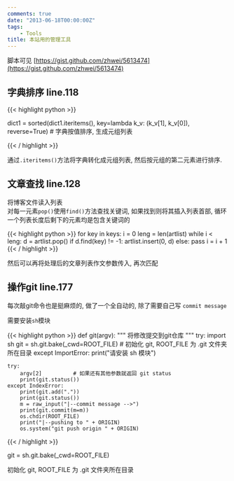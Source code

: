 ```yaml
---
comments: true
date: "2013-06-18T00:00:00Z"
tags:
    - Tools
title: 本站用的管理工具
---
```


脚本可见 [https://gist.github.com/zhwei/5613474](https://gist.github.com/zhwei/5613474)  


## 字典排序 line.118

{{< highlight python >}}

dict1 = sorted(dict1.iteritems(),
    key=lambda k_v: (k_v[1], k_v[0]),
    reverse=True)  # 字典按值排序, 生成元组列表

{{< / highlight >}}

通过`.iteritems()`方法将字典转化成元组列表, 然后按元组的第二元素进行排序.

## 文章查找  line.128

将博客文件读入列表  
对每一元素`pop()`使用`find()`方法查找关键词, 如果找到则将其插入列表首部, 循环一个列表长度后剩下的元素均是包含关键词的

{{< highlight python >}}
  for key in keys:
    i = 0
    leng = len(artlist)
    while i < leng:
        d = artlist.pop()
        if d.find(key) != -1:
            artlist.insert(0, d)
        else:
            pass
        i = i + 1
{{< / highlight >}}

然后可以再将处理后的文章列表作文参数传入, 再次匹配


## 操作git line.177

每次敲git命令也是挺麻烦的, 做了一个全自动的, 除了需要自己写 `commit message`  

需要安装`sh`模块

{{< highlight python >}}
def git(argv):
    """
    将修改提交到git仓库
    """
    try:
        import sh
        git = sh.git.bake(_cwd=ROOT_FILE)  # 初始化 git, ROOT_FILE 为 .git 文件夹所在目录
    except ImportError:
        print("请安装 sh 模块")
 
    try:
        argv[2]          # 如果还有其他参数就返回 git status
        print(git.status())
    except IndexError:
        print(git.add("."))
        print(git.status())
        m = raw_input("|--commit message -->")
        print(git.commit(m=m))
        os.chdir(ROOT_FILE)
        print("|--pushing to " + ORIGIN)
        os.system("git push origin " + ORIGIN)
{{< / highlight >}}

  git = sh.git.bake(_cwd=ROOT_FILE)  

初始化 git, ROOT_FILE 为 .git 文件夹所在目录
